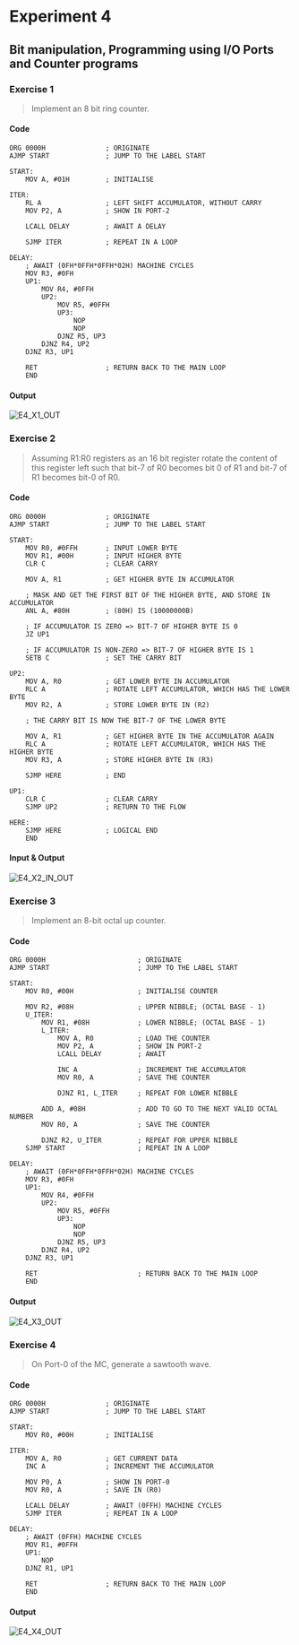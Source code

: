 # Experiment 4

## Bit manipulation, Programming using I/O Ports and Counter programs

### Exercise 1

> Implement an 8 bit ring counter.

#### Code

```assembly
ORG 0000H				; ORIGINATE
AJMP START				; JUMP TO THE LABEL START

START:
	MOV A, #01H 		; INITIALISE

ITER:
	RL A 				; LEFT SHIFT ACCUMULATOR, WITHOUT CARRY
	MOV P2, A 			; SHOW IN PORT-2

	LCALL DELAY 		; AWAIT A DELAY

	SJMP ITER 	 		; REPEAT IN A LOOP

DELAY:
	; AWAIT (0FH*0FFH*0FFH*02H) MACHINE CYCLES
	MOV R3, #0FH
	UP1:
		MOV R4, #0FFH
		UP2:
			MOV R5, #0FFH
			UP3:
				NOP
				NOP			
			DJNZ R5, UP3
		DJNZ R4, UP2
	DJNZ R3, UP1
	
	RET 				; RETURN BACK TO THE MAIN LOOP
	END
```

#### Output

![E4_X1_OUT](C:\VSem_09\Report\E4\E4_X1_OUT.jpg)


### Exercise 2

> Assuming R1:R0 registers as an 16 bit register rotate the content of this register left such that bit-7 of R0 becomes bit 0 of R1 and bit-7 of R1 becomes bit-0 of R0.

#### Code

```assembly
ORG 0000H				; ORIGINATE
AJMP START				; JUMP TO THE LABEL START

START:
	MOV R0, #0FFH 		; INPUT LOWER BYTE
	MOV R1, #00H 		; INPUT HIGHER BYTE
	CLR C 				; CLEAR CARRY

	MOV A, R1 			; GET HIGHER BYTE IN ACCUMULATOR
	
	; MASK AND GET THE FIRST BIT OF THE HIGHER BYTE, AND STORE IN ACCUMULATOR
	ANL A, #80H 		; (80H) IS (10000000B)

	; IF ACCUMULATOR IS ZERO => BIT-7 OF HIGHER BYTE IS 0
	JZ UP1

	; IF ACCUMULATOR IS NON-ZERO => BIT-7 OF HIGHER BYTE IS 1
	SETB C 				; SET THE CARRY BIT

UP2:
	MOV A, R0 			; GET LOWER BYTE IN ACCUMULATOR
	RLC A 				; ROTATE LEFT ACCUMULATOR, WHICH HAS THE LOWER BYTE
	MOV R2, A 			; STORE LOWER BYTE IN (R2)
	
	; THE CARRY BIT IS NOW THE BIT-7 OF THE LOWER BYTE

	MOV A, R1 			; GET HIGHER BYTE IN THE ACCUMULATOR AGAIN
	RLC A 				; ROTATE LEFT ACCUMULATOR, WHICH HAS THE HIGHER BYTE
	MOV R3, A 			; STORE HIGHER BYTE IN (R3)

	SJMP HERE 			; END

UP1:
	CLR C 				; CLEAR CARRY
	SJMP UP2 			; RETURN TO THE FLOW
	
HERE:
	SJMP HERE			; LOGICAL END
	END
```

#### Input & Output

![E4_X2_IN_OUT](C:\VSem_09\Report\E4\E4_X2_IN_OUT.jpg)

### Exercise 3

> Implement an 8-bit octal up counter.

#### Code

```assembly
ORG 0000H		 				; ORIGINATE
AJMP START						; JUMP TO THE LABEL START

START:
	MOV R0, #00H 				; INITIALISE COUNTER

	MOV R2, #08H 				; UPPER NIBBLE; (OCTAL BASE - 1)
	U_ITER:
		MOV R1, #08H 			; LOWER NIBBLE; (OCTAL BASE - 1)
		L_ITER:
			MOV A, R0 			; LOAD THE COUNTER
			MOV P2, A 			; SHOW IN PORT-2
			LCALL DELAY 		; AWAIT

			INC A 				; INCREMENT THE ACCUMULATOR
			MOV R0, A 			; SAVE THE COUNTER

			DJNZ R1, L_ITER 	; REPEAT FOR LOWER NIBBLE

		ADD A, #08H 			; ADD TO GO TO THE NEXT VALID OCTAL NUMBER
		MOV R0, A 				; SAVE THE COUNTER

		DJNZ R2, U_ITER 		; REPEAT FOR UPPER NIBBLE
	SJMP START 					; REPEAT IN A LOOP

DELAY:
	; AWAIT (0FH*0FFH*0FFH*02H) MACHINE CYCLES
	MOV R3, #0FH
	UP1:
		MOV R4, #0FFH
		UP2:
			MOV R5, #0FFH
			UP3:
				NOP
				NOP
			DJNZ R5, UP3
		DJNZ R4, UP2
	DJNZ R3, UP1

	RET 						; RETURN BACK TO THE MAIN LOOP
	END
```

#### Output

![E4_X3_OUT](C:\VSem_09\Report\E4\E4_X3_OUT.jpg)


### Exercise 4

> On Port-0 of the MC, generate a sawtooth wave.

#### Code

```assembly
ORG 0000H				; ORIGINATE
AJMP START				; JUMP TO THE LABEL START

START:
	MOV R0, #00H 		; INITIALISE
	
ITER:
	MOV A, R0 			; GET CURRENT DATA
	INC A 		 		; INCREMENT THE ACCUMULATOR
	
	MOV P0, A 			; SHOW IN PORT-0
	MOV R0, A 			; SAVE IN (R0)
	
	LCALL DELAY 		; AWAIT (0FFH) MACHINE CYCLES
	SJMP ITER 			; REPEAT IN A LOOP
	
DELAY:
	; AWAIT (0FFH) MACHINE CYCLES
	MOV R1, #0FFH
	UP1:
		NOP
	DJNZ R1, UP1
	
	RET 				; RETURN BACK TO THE MAIN LOOP
	END
```

#### Output

![E4_X4_OUT](C:\VSem_09\Report\E4\E4_X4_OUT.jpg)
